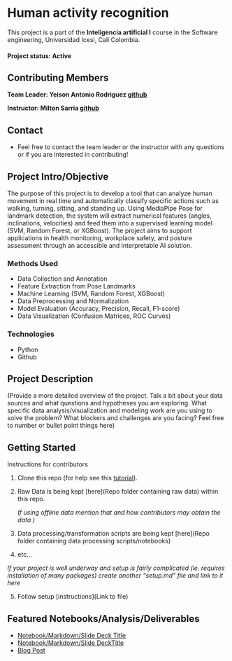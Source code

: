 # Human activity recognition
This project is a part of the  **Inteligencia artificial I** course in the Software engineering, Universidad Icesi, Cali Colombia. 

#### Project status: Active

## Contributing Members

**Team Leader: Yeison Antonio Rodriguez [github](https://github.com/yei5)**

**Instructor: Milton Sarria [github](https://github.com/miltonsarria)**

## Contact
* Feel free to contact the team leader or the instructor with any questions or if you are interested in contributing!


## Project Intro/Objective
The purpose of this project is to develop a tool that can analyze human movement in real time and automatically classify specific actions such as walking, turning, sitting, and standing up.
Using MediaPipe Pose for landmark detection, the system will extract numerical features (angles, inclinations, velocities) and feed them into a supervised learning model (SVM, Random Forest, or XGBoost).
The project aims to support applications in health monitoring, workplace safety, and posture assessment through an accessible and interpretable AI solution.

### Methods Used
* Data Collection and Annotation
* Feature Extraction from Pose Landmarks
* Machine Learning (SVM, Random Forest, XGBoost)
* Data Preprocessing and Normalization
* Model Evaluation (Accuracy, Precision, Recall, F1-score)
* Data Visualization (Confusion Matrices, ROC Curves)

### Technologies
* Python
* Github

## Project Description
(Provide a more detailed overview of the project.  Talk a bit about your data sources and what questions and hypotheses you are exploring. What specific data analysis/visualization and modeling work are you using to solve the problem? What blockers and challenges are you facing?  Feel free to number or bullet point things here)

## Getting Started
Instructions for contributors
1. Clone this repo (for help see this [tutorial](https://help.github.com/articles/cloning-a-repository/)).
2. Raw Data is being kept [here](Repo folder containing raw data) within this repo.

    *If using offline data mention that and how contributors may obtain the data )*
    
3. Data processing/transformation scripts are being kept [here](Repo folder containing data processing scripts/notebooks)
4. etc...

*If your project is well underway and setup is fairly complicated (ie. requires installation of many packages) create another "setup.md" file and link to it here*  

5. Follow setup [instructions](Link to file)

## Featured Notebooks/Analysis/Deliverables
* [Notebook/Markdown/Slide Deck Title](link)
* [Notebook/Markdown/Slide DeckTitle](link)
* [Blog Post](link)


